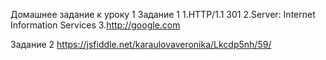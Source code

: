 Домашнее задание к уроку 1
Задание 1
1.HTTP/1.1 301
2.Server: Internet Information Services
3.http://google.com

Задание 2
https://jsfiddle.net/karaulovaveronika/Lkcdp5nh/59/
